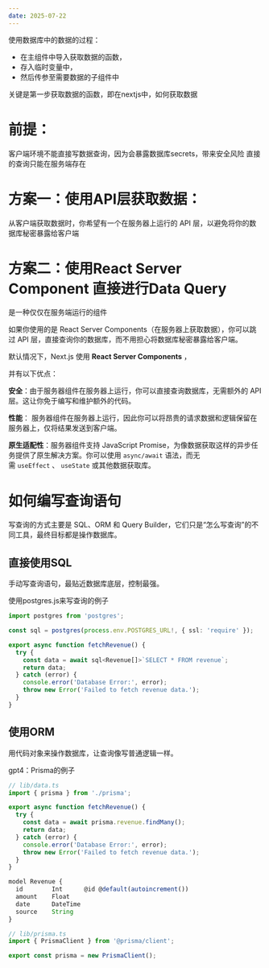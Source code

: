 ```yaml
---
date: 2025-07-22
---
```

使用数据库中的数据的过程：
- 在主组件中导入获取数据的函数，
- 存入临时变量中，
- 然后传参至需要数据的子组件中

关键是第一步获取数据的函数，即在nextjs中，如何获取数据

# **前提**：

客户端环境不能直接写数据查询，因为会暴露数据库secrets，带来安全风险
直接的查询只能在服务端存在

# **方案一：使用API层获取数据**：

从客户端获取数据时，你希望有一个在服务器上运行的 API 层，以避免将你的数据库秘密暴露给客户端

# **方案二：使用React Server Component** 直接进行Data Query

是一种仅仅在服务端运行的组件

如果你使用的是 React Server Components（在服务器上获取数据），你可以跳过 API 层，直接查询你的数据库，而不用担心将数据库秘密暴露给客户端。

默认情况下，Next.js 使用 **React Server Components** ，

并有以下优点：

**安全**：由于服务器组件在服务器上运行，你可以直接查询数据库，无需额外的 API 层。这让你免于编写和维护额外的代码。

**性能**： 服务器组件在服务器上运行，因此你可以将昂贵的请求数据和逻辑保留在服务器上，仅将结果发送到客户端。

**原生适配性**：服务器组件支持 JavaScript Promise，为像数据获取这样的异步任务提供了原生解决方案。你可以使用 `async/await` 语法，而无需 `useEffect` 、 `useState` 或其他数据获取库。

# 如何编写查询语句

写查询的方式主要是 SQL、ORM 和 Query Builder，它们只是“怎么写查询”的不同工具，最终目标都是操作数据库。
## 直接使用SQL

手动写查询语句，最贴近数据库底层，控制最强。

使用postgres.js来写查询的例子

```ts
import postgres from 'postgres';

const sql = postgres(process.env.POSTGRES_URL!, { ssl: 'require' });

export async function fetchRevenue() {
  try {
    const data = await sql<Revenue[]>`SELECT * FROM revenue`;
    return data;
  } catch (error) {
    console.error('Database Error:', error);
    throw new Error('Failed to fetch revenue data.');
  }
}

```

## 使用ORM

用代码对象来操作数据库，让查询像写普通逻辑一样。

gpt4：Prisma的例子

```ts
// lib/data.ts
import { prisma } from './prisma';

export async function fetchRevenue() {
  try {
    const data = await prisma.revenue.findMany();
    return data;
  } catch (error) {
    console.error('Database Error:', error);
    throw new Error('Failed to fetch revenue data.');
  }
}
```

```ts
model Revenue {
  id        Int      @id @default(autoincrement())
  amount    Float
  date      DateTime
  source    String
}
```

```ts
// lib/prisma.ts
import { PrismaClient } from '@prisma/client';

export const prisma = new PrismaClient();
```

